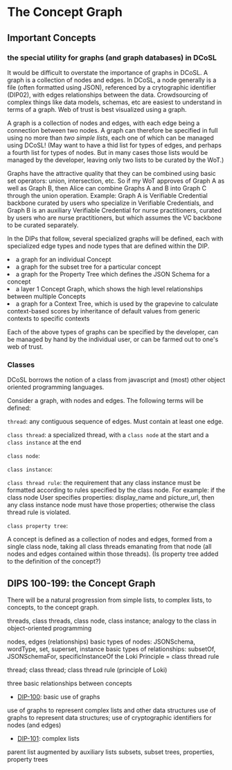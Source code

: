 # The Concept Graph

## Important Concepts

### the special utility for graphs (and graph databases) in DCoSL

It would be difficult to overstate the importance of graphs in DCoSL. A graph is a collection of nodes and edges. In DCoSL, a node generally is a file (often formatted using JSON), referenced by a crytographic identifier (DIP02), with edges relationships between the data. Crowdsourcing of complex things like data models, schemas, etc are easiest to understand in terms of a graph. Web of trust is best visualized using a graph.

A graph is a collection of nodes and edges, with each edge being a connection between two nodes. A graph can therefore be specified in full using no more than <i>two simple lists</i>, each one of which can be managed using DCoSL! (May want to have a thid list for types of edges, and perhaps a fourth list for types of nodes. But in many cases those lists would be managed by the developer, leaving only two lists to be curated by the WoT.)

Graphs have the attractive quality that they can be combined using basic set operators: union, intersection, etc. So if my WoT approves of Graph A as well as Graph B, then Alice can combine Graphs A and B into Graph C through the union operation. Example: Graph A is Verifiable Credential backbone curated by users who specialize in Verifiable Credentials, and Graph B is an auxiliary Verifiable Credential for nurse practitioners, curated by users who are nurse practitioners, but which assumes the VC backbone to be curated separately.

In the DIPs that follow, several specialized graphs will be defined, each with specialized edge types and node types that are defined within the DIP.
<li>a graph for an individual Concept</li>
<li>a graph for the subset tree for a particular concept</li>
<li>a graph for the Property Tree which defines the JSON Schema for a concept</li>
<li>a layer 1 Concept Graph, which shows the high level relationships between multiple Concepts</li>
<li>a graph for a Context Tree, which is used by the grapevine to calculate context-based scores by inheritance of default values from generic contexts to specific contexts</li>

Each of the above types of graphs can be specified by the developer, can be managed by hand by the individual user, or can be farmed out to one's web of trust.

### Classes

DCoSL borrows the notion of a class from javascript and (most) other object oriented programming languages.

Consider a graph, with nodes and edges. The following terms will be defined:

`thread`: any contiguous sequence of edges. Must contain at least one edge.

`class thread`: a specialized thread, with a `class node` at the start and a `class instance` at the end

`class node`:

`class instance`:

`class thread rule`: the requirement that any class instance must be formatted according to rules specified by the class node. For example: if the class node User specifies properties: display_name and picture_url, then any class instance node must have those properties; otherwise the class thread rule is violated.

`class property tree`: 

A concept is defined as a collection of nodes and edges, formed from a single class node, taking all class threads emanating from that node (all nodes and edges contained within those threads). (Is property tree added to the definition of the concept?)

## DIPS 100-199: the Concept Graph

There will be a natural progression from simple lists, to complex lists, to concepts, to the concept graph.

threads, class threads, class node, class instance; analogy to the class in object-oriented programming

nodes, edges (relationships)
basic types of nodes: JSONSchema, wordType, set, superset, instance
basic types of relationships: subsetOf, JSONSchemaFor, specificInstanceOf
the Loki Principle = class thread rule

thread; class thread; class thread rule (principle of Loki)

three basic relationships between concepts

- [DIP-100](100.md): basic use of graphs

use of graphs to represent complex lists and other data structures
use of graphs to represent data structures; use of cryptographic identifiers for nodes (and edges)

- [DIP-101](101.md): complex lists

parent list augmented by auxiliary lists
subsets, subset trees, properties, property trees
